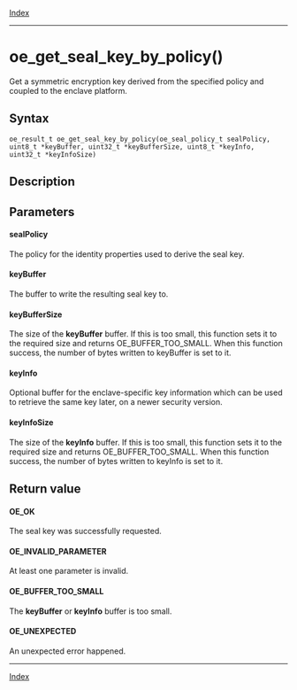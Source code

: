[Index](index.md)

---
# oe_get_seal_key_by_policy()

Get a symmetric encryption key derived from the specified policy and coupled to the enclave platform.

## Syntax

    oe_result_t oe_get_seal_key_by_policy(oe_seal_policy_t sealPolicy, uint8_t *keyBuffer, uint32_t *keyBufferSize, uint8_t *keyInfo, uint32_t *keyInfoSize)
## Description 



## Parameters

#### sealPolicy

The policy for the identity properties used to derive the seal key.

#### keyBuffer

The buffer to write the resulting seal key to.

#### keyBufferSize

The size of the **keyBuffer** buffer. If this is too small, this function sets it to the required size and returns OE_BUFFER_TOO_SMALL. When this function success, the number of bytes written to keyBuffer is set to it.

#### keyInfo

Optional buffer for the enclave-specific key information which can be used to retrieve the same key later, on a newer security version.

#### keyInfoSize

The size of the **keyInfo** buffer. If this is too small, this function sets it to the required size and returns OE_BUFFER_TOO_SMALL. When this function success, the number of bytes written to keyInfo is set to it.

## Return value

#### OE_OK

The seal key was successfully requested.

#### OE_INVALID_PARAMETER

At least one parameter is invalid.

#### OE_BUFFER_TOO_SMALL

The **keyBuffer** or **keyInfo** buffer is too small.

#### OE_UNEXPECTED

An unexpected error happened.

---
[Index](index.md)

